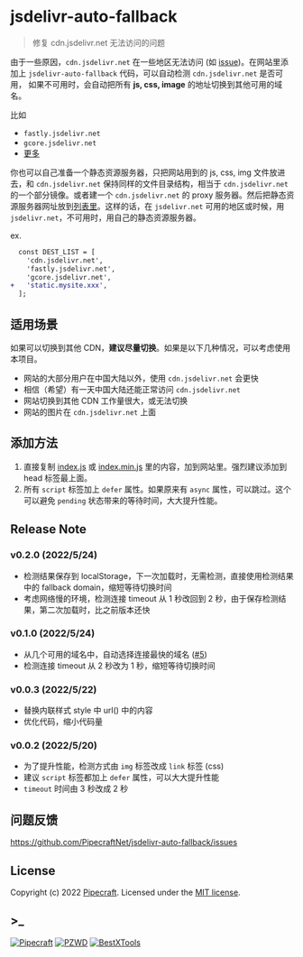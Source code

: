 # jsdelivr-auto-fallback

> 修复 cdn.jsdelivr.net 无法访问的问题

由于一些原因，`cdn.jsdelivr.net` 在一些地区无法访问 (如 [issue](https://github.com/jsdelivr/jsdelivr/issues/18397))。在网站里添加上 `jsdelivr-auto-fallback` 代码，可以自动检测 `cdn.jsdelivr.net` 是否可用，
如果不可用时，会自动把所有 **js, css, image** 的地址切换到其他可用的域名。

比如

- `fastly.jsdelivr.net`
- `gcore.jsdelivr.net`
- [更多](index.js)

你也可以自己准备一个静态资源服务器，只把网站用到的 js, css, img 文件放进去，和 `cdn.jsdelivr.net` 保持同样的文件目录结构，相当于 `cdn.jsdelivr.net` 的一个部分镜像。或者建一个 `cdn.jsdelivr.net` 的 proxy 服务器。然后把静态资源服务器网址放到[列表里](index.js)。这样的话，在 `jsdelivr.net` 可用的地区或时候，用 `jsdelivr.net`，不可用时，用自己的静态资源服务器。

ex.

```diff
  const DEST_LIST = [
    'cdn.jsdelivr.net',
    'fastly.jsdelivr.net',
    'gcore.jsdelivr.net',
+   'static.mysite.xxx',
  ];
```

## 适用场景

如果可以切换到其他 CDN，**建议尽量切换**。如果是以下几种情况，可以考虑使用本项目。

- 网站的大部分用户在中国大陆以外，使用 `cdn.jsdelivr.net` 会更快
- 相信（希望）有一天中国大陆还能正常访问 `cdn.jsdelivr.net`
- 网站切换到其他 CDN 工作量很大，或无法切换
- 网站的图片在 `cdn.jsdelivr.net` 上面

## 添加方法

1. 直接复制 [index.js](index.js) 或 [index.min.js](index.min.js) 里的内容，加到网站里。强烈建议添加到 head 标签最上面。
1. 所有 `script` 标签加上 `defer` 属性。如果原来有 `async` 属性，可以跳过。这个可以避免 `pending` 状态带来的等待时间，大大提升性能。

## Release Note

### v0.2.0 (2022/5/24)

- 检测结果保存到 localStorage，下一次加载时，无需检测，直接使用检测结果中的 fallback domain，缩短等待切换时间
- 考虑网络慢的环境，检测连接 timeout 从 1 秒改回到 2 秒，由于保存检测结果，第二次加载时，比之前版本还快

### v0.1.0 (2022/5/24)

- 从几个可用的域名中，自动选择连接最快的域名 ([#5](https://github.com/PipecraftNet/jsdelivr-auto-fallback/issues/5))
- 检测连接 timeout 从 2 秒改为 1 秒，缩短等待切换时间

### v0.0.3 (2022/5/22)

- 替换内联样式 style 中 url() 中的内容
- 优化代码，缩小代码量

### v0.0.2 (2022/5/20)

- 为了提升性能，检测方式由 `img` 标签改成 `link` 标签 (css)
- 建议 `script` 标签都加上 `defer` 属性，可以大大提升性能
- `timeout` 时间由 3 秒改成 2 秒

## 问题反馈

<https://github.com/PipecraftNet/jsdelivr-auto-fallback/issues>

## License

Copyright (c) 2022 [Pipecraft](https://www.pipecraft.net). Licensed under the [MIT license](LICENSE).

## >\_

[![Pipecraft](https://img.shields.io/badge/site-pipecraft-brightgreen)](https://www.pipecraft.net)
[![PZWD](https://img.shields.io/badge/site-pzwd-brightgreen)](https://pzwd.net)
[![BestXTools](https://img.shields.io/badge/site-bestxtools-brightgreen)](https://www.bestxtools.com)
